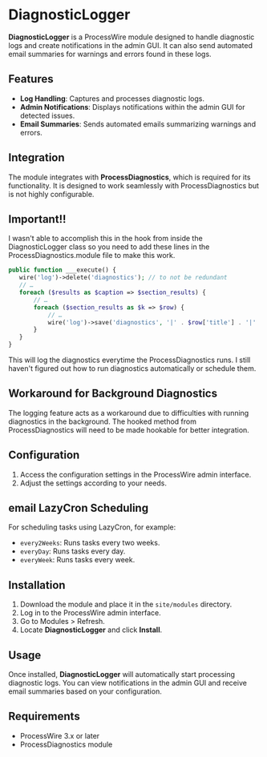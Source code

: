 # DiagnosticLogger

**DiagnosticLogger** is a ProcessWire module designed to handle diagnostic logs and create notifications in the admin GUI. It can also send automated email summaries for warnings and errors found in these logs.

## Features

- **Log Handling**: Captures and processes diagnostic logs.
- **Admin Notifications**: Displays notifications within the admin GUI for detected issues.
- **Email Summaries**: Sends automated emails summarizing warnings and errors.

## Integration

The module integrates with **ProcessDiagnostics**, which is required for its functionality. It is designed to work seamlessly with ProcessDiagnostics but is not highly configurable.

## Important!!

I wasn't able to accomplish this in the hook from inside the DiagnosticLogger class so you need to add these lines in the ProcessDiagnostics.module file to make this work.

 ```php
public function ___execute() {
    wire('log')->delete('diagnostics'); // to not be redundant
    // …
    foreach ($results as $caption => $section_results) {
        // …
        foreach ($section_results as $k => $row) {
            // …
            wire('log')->save('diagnostics', '|' . $row['title'] . '|' . $row['value'] . '|' . $row['status'] . '|' . $row['action']);
        }
    }
}
```

This will log the diagnostics everytime the ProcessDiagnostics runs. I still haven't figured out how to run diagnostics automatically or schedule them.

## Workaround for Background Diagnostics

The logging feature acts as a workaround due to difficulties with running diagnostics in the background. The hooked method from ProcessDiagnostics will need to be made hookable for better integration.

## Configuration

1. Access the configuration settings in the ProcessWire admin interface.
2. Adjust the settings according to your needs.

## email LazyCron Scheduling

For scheduling tasks using LazyCron, for example:

- `every2Weeks`: Runs tasks every two weeks.
- `everyDay`: Runs tasks every day.
- `everyWeek`: Runs tasks every week.

## Installation

1. Download the module and place it in the `site/modules` directory.
2. Log in to the ProcessWire admin interface.
3. Go to Modules > Refresh.
4. Locate **DiagnosticLogger** and click **Install**.

## Usage

Once installed, **DiagnosticLogger** will automatically start processing diagnostic logs. You can view notifications in the admin GUI and receive email summaries based on your configuration.

## Requirements

- ProcessWire 3.x or later
- ProcessDiagnostics module